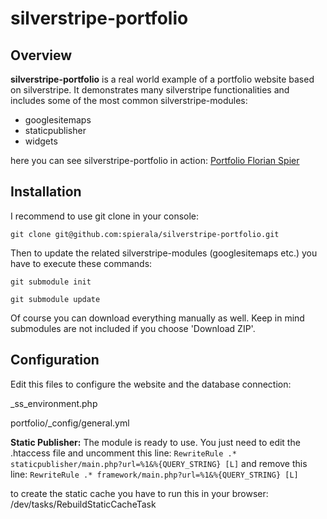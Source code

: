 # silverstripe-portfolio

## Overview
**silverstripe-portfolio** is a real world example of a portfolio website based on silverstripe. It demonstrates many silverstripe functionalities and includes some of the most common silverstripe-modules:
 
* googlesitemaps
* staticpublisher
* widgets

here you can see silverstripe-portfolio in action:
[Portfolio Florian Spier](http://www.florian-spier.de)


## Installation
I recommend to use git clone in your console:

`git clone git@github.com:spierala/silverstripe-portfolio.git`

Then to update the related silverstripe-modules (googlesitemaps etc.) you have to execute these commands:

`git submodule init`

`git submodule update`

Of course you can download everything manually as well. Keep in mind submodules are not included if you choose 'Download ZIP'.

## Configuration
Edit this files to configure the website and the database connection:

_ss_environment.php

portfolio/_config/general.yml

**Static Publisher:**
The module is ready to use. You just need to edit the .htaccess file and uncomment this line: 
`RewriteRule .* staticpublisher/main.php?url=%1&%{QUERY_STRING} [L]` and remove this line: `RewriteRule .* framework/main.php?url=%1&%{QUERY_STRING} [L]`

to create the static cache you have to run this in your browser: /dev/tasks/RebuildStaticCacheTask
